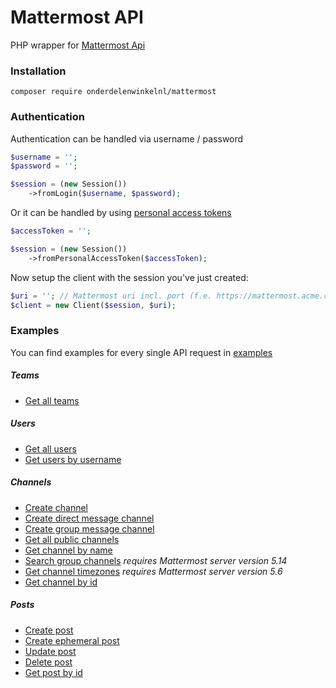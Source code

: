 # Mattermost API
PHP wrapper for [Mattermost Api](https://api.mattermost.com/)

### Installation
```
composer require onderdelenwinkelnl/mattermost
```

### Authentication
Authentication can be handled via username / password
```php
$username = '';
$password = '';

$session = (new Session())
    ->fromLogin($username, $password);
```

Or it can be handled by using [personal access tokens](https://docs.mattermost.com/developer/personal-access-tokens.html)
```php
$accessToken = '';

$session = (new Session())
    ->fromPersonalAccessToken($accessToken);
```

Now setup the client with the session you've just created:
```php
$uri = ''; // Mattermost uri incl. port (f.e. https://mattermost.acme.com:443)
$client = new Client($session, $uri);
```

### Examples
You can find examples for every single API request in [examples](./examples)

##### Teams
* [Get all teams](./examples/Team/GetTeams.php)


##### Users
* [Get all users](./examples/User/GetUsers.php)
* [Get users by username](./examples/User/GetUsersByUsername.php)


##### Channels
* [Create channel](./examples/Channel/CreateChannel.php)
* [Create direct message channel](./examples/Channel/CreateDirectMessageChannel.php)
* [Create group message channel](./examples/Channel/CreateGroupMessageChannel.php)
* [Get all public channels](./examples/Channel/GetPublicChannels.php)
* [Get channel by name](./examples/Channel/GetChannelByName.php)
* [Search group channels](./examples/Channel/SerachGroupChannel.php) _requires Mattermost server version 5.14_
* [Get channel timezones](./examples/Channel/GetChannelTimezones.php) _requires Mattermost server version 5.6_
* [Get channel by id](./examples/Channel/GetChannelById.php)


##### Posts
* [Create post](./examples/Post/CreatePost.php)
* [Create ephemeral post](./examples/Post/CreateEphermeralPost.php)
* [Update post](./examples/Post/UpdatePost.php)
* [Delete post](./examples/Post/DeletePost.php)
* [Get post by id](./examples/Post/GetPost.php)